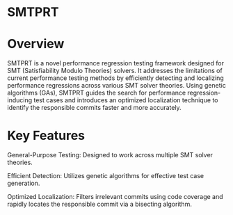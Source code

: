 # SMTPRT

# Overview
SMTPRT is a novel performance regression testing framework designed for SMT (Satisfiability Modulo Theories) solvers. It addresses the limitations of current performance testing methods by efficiently detecting and localizing performance regressions across various SMT solver theories. Using genetic algorithms (GAs), SMTPRT guides the search for performance regression-inducing test cases and introduces an optimized localization technique to identify the responsible commits faster and more accurately.

# Key Features
General-Purpose Testing: Designed to work across multiple SMT solver theories.

Efficient Detection: Utilizes genetic algorithms for effective test case generation.

Optimized Localization: Filters irrelevant commits using code coverage and rapidly locates the responsible commit via a bisecting algorithm.
